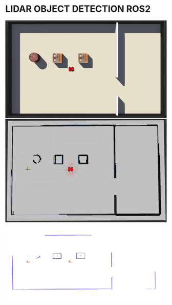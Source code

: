 # LIDAR OBJECT DETECTION ROS2

![Webots Simulation](images/webots.png)
![RViz View](images/rviz.png)
![Lidar Object Detection Plot](images/lod.png)